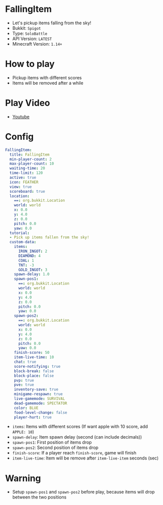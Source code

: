 # FallingItem
- Let's pickup items falling from the sky!
- Bukkit: `Spigot` 
- Type: `SoloBattle`
- API Version: `LATEST`
- Minecraft Version: `1.14+`



# How to play
- Pickup items with different scores
- Items will be removed after a while



# Play Video
- [Youtube](https://youtu.be/dBM6Vz3NQ0c)



# Config
```yaml
FallingItem:
  title: FallingItem
  min-player-count: 2
  max-player-count: 10
  waiting-time: 20
  time-limit: 120
  active: true
  icon: FEATHER
  view: true
  scoreboard: true
  location:
    ==: org.bukkit.Location
    world: world
    x: 0.0
    y: 4.0
    z: 0.0
    pitch: 0.0
    yaw: 0.0
  tutorial:
  - Pick up items fallen from the sky!
  custom-data:
    items:
      IRON_INGOT: 2
      DIAMOND: 4
      COAL: 1
      TNT: -3
      GOLD_INGOT: 3
    spawn-delay: 1.0
    spawn-pos1:
      ==: org.bukkit.Location
      world: world
      x: 0.0
      y: 4.0
      z: 0.0
      pitch: 0.0
      yaw: 0.0
    spawn-pos2:
      ==: org.bukkit.Location
      world: world
      x: 0.0
      y: 4.0
      z: 0.0
      pitch: 0.0
      yaw: 0.0
    finish-score: 50
    item-live-time: 10
    chat: true
    score-notifying: true
    block-break: false
    block-place: false
    pvp: true
    pve: true
    inventory-save: true
    minigame-respawn: true
    live-gamemode: SURVIVAL
    dead-gamemode: SPECTATOR
    color: BLUE
    food-level-change: false
    player-hurt: true
```
- `items`: Items with different scores (If want apple with 10 score, add `APPLE: 10`)
- `spawn-delay`: Item spawn delay (second (can include decimals))
- `spawn-pos1`: First position of items drop 
- `spawn-pos2`: Second position of items drop
- `finish-score`: If a player reach `finish-score`, game will finish
- `item-live-time`: Item will be remove after `item-live-item` seconds (sec)



# Warning
- Setup `spawn-pos1` and `spawn-pos2` before play, because items will drop between the two positions